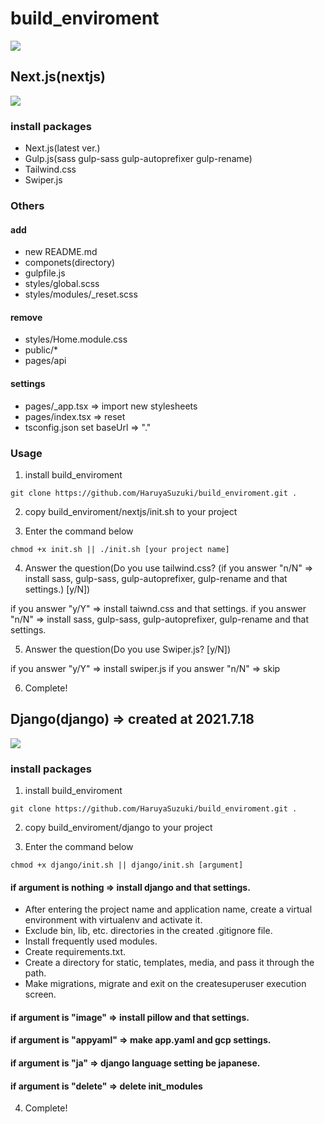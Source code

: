 # build_enviroment
![](https://img.shields.io/badge/Bash-708090?style=for-the-badge&logo=gnubash)

## Next.js(nextjs)
![](https://img.shields.io/badge/Next.js-000000?style=for-the-badge&logo=nextdotjs)

### install packages
- Next.js(latest ver.)
- Gulp.js(sass gulp-sass gulp-autoprefixer gulp-rename)
- Tailwind.css
- Swiper.js
### Others
#### add
- new README.md
- componets(directory)
- gulpfile.js
- styles/global.scss
- styles/modules/_reset.scss
#### remove
- styles/Home.module.css
- public/*
- pages/api
#### settings
- pages/_app.tsx => import new stylesheets
- pages/index.tsx => reset
- tsconfig.json set baseUrl => "."
### Usage
1. install build_enviroment
```
git clone https://github.com/HaruyaSuzuki/build_enviroment.git .
```

2. copy build_enviroment/nextjs/init.sh to your project

3. Enter the command below
```
chmod +x init.sh || ./init.sh [your project name]
```

4. Answer the question(Do you use tailwind.css? (if you answer "n/N" => install sass, gulp-sass, gulp-autoprefixer, gulp-rename and that settings.) [y/N])

if you answer "y/Y" => install taiwnd.css and that settings.
if you answer "n/N" => install sass, gulp-sass, gulp-autoprefixer, gulp-rename and that settings.

5. Answer the question(Do you use Swiper.js? [y/N])

if you answer "y/Y" => install swiper.js
if you answer "n/N" => skip

6. Complete!

## Django(django) => created at 2021.7.18
![](https://img.shields.io/badge/Django-092e20?style=for-the-badge&logo=django)

### install packages
1. install build_enviroment
```
git clone https://github.com/HaruyaSuzuki/build_enviroment.git .
```

2. copy build_enviroment/django to your project

3. Enter the command below
```
chmod +x django/init.sh || django/init.sh [argument]
```

#### if argument is nothing => install django and that settings.
- After entering the project name and application name, create a virtual environment with virtualenv and activate it.
- Exclude bin, lib, etc. directories in the created .gitignore file.
- Install frequently used modules.
- Create requirements.txt.
- Create a directory for static, templates, media, and pass it through the path.
- Make migrations, migrate and exit on the createsuperuser execution screen.
#### if argument is "image" => install pillow and that settings.
#### if argument is "appyaml" => make app.yaml and gcp settings.
#### if argument is "ja" => django language setting be japanese.
#### if argument is "delete" => delete init_modules

4. Complete!
